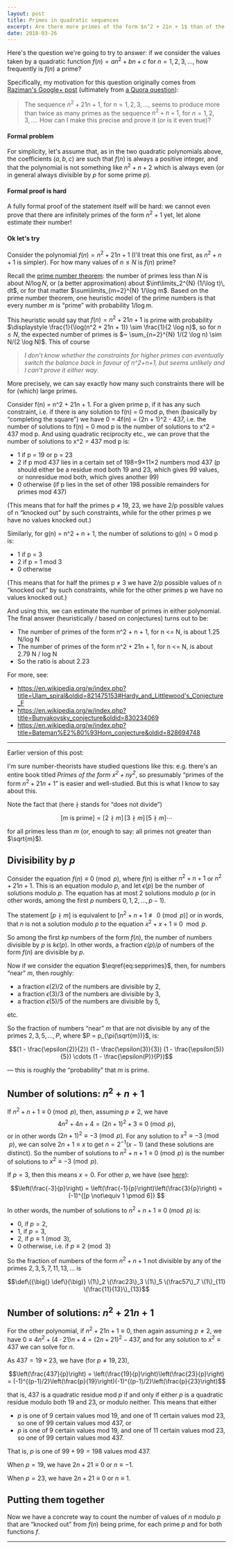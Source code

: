 ```yaml
---
layout: post
title: Primes in quadratic sequences
excerpt: Are there more primes of the form $n^2 + 21n + 1$ than of the form $n^2 + n + 1$?
date: 2018-03-26
---
```


Here's the question we're going to try to answer: if we consider the values taken by a quadratic function $f(n) = an^2 + bn + c$ for $n = 1, 2, 3, \dots$, how frequently is $f(n)$ a prime?

Specifically, my motivation for this question originally comes from [Raziman's Google+ post](https://plus.google.com/+RazimanTV/posts/ZG1DHvi7pRu) (ultimately from [a Quora question](https://www.quora.com/The-sequence-n-2-21n-1-n-1-2-3-cdots-seems-to-produce-more-than-twice-as-many-primes-as-the-sequence-n-2-n-1-n-1-2-3-cdots-How-can-I-make-this-precise-and-prove-it-or-is-it-even-true)):

> The sequence $n^2+21n+1$, for $n=1,2,3,\dots$, seems to produce more than twice as many primes as the sequence $n^2+n+1$, for $n=1,2,3,\dots$. How can I make this precise and prove it (or is it even true)?

#### Formal problem

For simplicity, let's assume that, as in the two quadratic polynomials above, the coefficients $(a, b, c)$ are such that $f(n)$ is always a positive integer, and that the polynomial is not something like $n^2 + n + 2$ which is always even (or in general always divisible by $p$ for some prime $p$).

#### Formal proof is hard

A fully formal proof of the statement itself will be hard: we cannot even prove that there are infinitely primes of the form $n^2+1$ yet, let alone estimate their number!

#### Ok let's try

Consider the polynomial $f(n) = n^2 + 21n + 1$ (I'll treat this one first, as $n^2 + n + 1$ is simpler). For how many values of $n \le N$ is $f(n)$ prime?

Recall the [prime number theorem](https://en.wikipedia.org/wiki/Prime_number_theorem): the number of primes less than $N$ is about $N / \log N$, or (a better approximation) about $\int\limits_2^{N} (1/\log t)\, dt$, or for that matter $\sum\limits_{m=2}^{N} 1/\log m$. Based on the prime number theorem, one heuristic model of the prime numbers is that every number $m$ is “prime” with probability $1 / {\log m}$.

This heuristic would say that $f(n) = n^2 + 21n + 1$ is prime with probability $\displaystyle \frac{1}{\log(n^2 + 21n + 1)} \sim \frac{1}{2 \log n}$, so for $n \le N$, the expected number of primes is $~ \sum_{n=2}^{N} 1/(2 \log n) \sim N/(2 \log N)$. This of course 





> _I don’t know whether the constraints for higher primes can eventually switch the balance back in favour of n^2+n+1, but seems unlikely and I can’t prove it either way._

More precisely, we can say exactly how many such constraints there will be for (which) large primes.

Consider f(n) = n^2 + 21n + 1. For a given prime p, if it has any such constraint, i.e. if there is any solution to f(n) = 0 mod p, then (basically by “completing the square”) we have 0 = 4f(n) = (2n + 1)^2 - 437, i.e. the number of solutions to f(n) = 0 mod p is the number of solutions to x^2 = 437 mod p. And using quadratic reciprocity etc., we can prove that the number of solutions to x^2 = 437 mod p is:

* 1 if p = 19 or p = 23
* 2 if p mod 437 lies in a certain set of 198=9×11×2 numbers mod 437 (p should either be a residue mod both 19 and 23, which gives 99 values, or nonresidue mod both, which gives another 99)
* 0 otherwise (if p lies in the set of other 198 possible remainders for primes mod 437)

(This means that for half the primes p ≠ 19, 23, we have 2/p possible values of n “knocked out” by such constraints, while for the other primes p we have no values knocked out.)

Similarly, for g(n) = n^2 + n + 1, the number of solutions to g(n) = 0 mod p is:

* 1 if p = 3
* 2 if p = 1 mod 3
* 0 otherwise

(This means that for half the primes p ≠ 3 we have 2/p possible values of n “knocked out” by such constraints, while for the other primes p we have no values knocked out.)

And using this, we can estimate the number of primes in either polynomial. The final answer (heuristically / based on conjectures) turns out to be:

* The number of primes of the form n^2 + n + 1, for n <= N, is about 1.25 N/log N
* The number of primes of the form n^2 + 21n + 1, for n <= N, is about 2.79 N / log N
* So the ratio is about 2.23

For more, see:

* https://en.wikipedia.org/w/index.php?title=Ulam_spiral&oldid=821475153#Hardy_and_Littlewood's_Conjecture_F
* https://en.wikipedia.org/w/index.php?title=Bunyakovsky_conjecture&oldid=830234069
* https://en.wikipedia.org/w/index.php?title=Bateman%E2%80%93Horn_conjecture&oldid=828694748









----

Earlier version of this post:

I'm sure number-theorists have studied questions like this: e.g. there's an entire book titled _Primes of the form $x^2 + ny^2$_, so presumably “primes of the form $n^2+21n+1$” is easier and well-studied. But this is what I know to say about this.

Note the fact that (here $\nmid$ stands for “does not divide”)

$$[m\text{ is prime}] = [2 \nmid m]\, [3 \nmid m] \, [5 \nmid m] \cdots \label{eq:sepprimes} \tag{*}$$

for all primes less than $m$ (or, enough to say: all primes not greater than $\sqrt{m}$).

## Divisibility by $p$

Consider the equation $f(n) \equiv 0 \pmod p$, where  $f(n)$ is either $n^2 + n + 1$ or $n^2 + 21n + 1$. This is an equation modulo $p$, and let $\epsilon(p)$ be the number of solutions modulo $p$. The equation has at most $2$ solutions modulo $p$ (or in other words, among the first $p$ numbers $0, 1, 2, \dots, p - 1$).

The statement $[p \nmid m]$ is equivalent to $[n^2 + n + 1 \not\equiv 0 \pmod p]$ or in words, that $n$ is not a solution modulo $p$ to the equation $x^2 + x + 1 \equiv 0 \mod p$.

So among the first $kp$ numbers of the form $f(n)$, the number of numbers divisible by $p$ is $k\epsilon(p)$. In other words, a fraction $\epsilon(p)/p$ of numbers of the form $f(n)$ are divisible by $p$.

Now if we consider the equation $\eqref{eq:sepprimes}$, then, for numbers “near” $m$, then roughly:

* a fraction $\epsilon(2)/2$ of the numbers are divisible by $2$,
* a fraction $\epsilon(3)/3$ of the numbers are divisible by $3$,
* a fraction $\epsilon(5)/5$ of the numbers are divisible by $5$,

etc.

So the fraction of numbers “near” $m$ that are not divisible by any of the primes $2, 3, 5, \dots, P$, where $P = p_{\pi(\sqrt{m})}$, is:

$$(1 - \frac{\epsilon(2)}{2}) (1 - \frac{\epsilon(3)}{3}) (1 - \frac{\epsilon(5)}{5}) \cdots (1 - \frac{\epsilon(P)}{P})$$

— this is roughly the “probability” that $m$ is prime.

## Number of solutions: $n^2 + n + 1$

If $n^2 + n + 1 \equiv 0 \pmod p$, then, assuming $p \neq 2$, we have $$4n^2 + 4n + 4 = (2n + 1)^2 + 3 \equiv 0 \pmod p,$$ or in other words $(2n + 1)^2 \equiv -3 \pmod p$. For any solution to $x^2 \equiv -3 \pmod p$, we can solve $2n + 1 \equiv x$ to get $n = 2^{-1}(x - 1)$ (and these solutions are distinct). So the number of solutions to $n^2 + n + 1 \equiv 0 \pmod p$ is the number of solutions to $x^2 \equiv -3 \pmod p$. 

If $p = 3$, then this means $x = 0$. For other $p$, we have (see [here](https://en.wikipedia.org/w/index.php?title=Legendre_symbol&oldid=805985930#Properties_of_the_Legendre_symbol)):

$$\left(\frac{-3}{p}\right) = \left(\frac{-1}{p}\right)\left(\frac{3}{p}\right) = (-1)^{[p \not\equiv 1 \pmod 6]} $$

In other words, the number of solutions to $n^2 + n + 1 \equiv 0 \pmod p$ is:

* $0$, if $p = 2$,
* $1$, if $p = 3$,
* $2$, if $p \equiv 1 \pmod 3$,
* $0$ otherwise, i.e. if $p \equiv 2 \pmod 3$

So the fraction of numbers of the form $n^2 + n + 1$ not divisible by any of the primes $2, 3, 5, 7, 11, 13, \dots$ is 

$$\def\({\big(} \def\){\big)} \(1\)_2 \(\frac23\)_3 \(1\)_5 \(\frac57\)_7 \(1\)_{11} \(\frac{11}{13}\)_{13}$$

## Number of solutions: $n^2 + 21n + 1$

For the other polynomial, if $n^2 + 21n + 1 \equiv 0$, then again assuming $p \neq 2$, we have $0 \equiv 4n^2 + (4\cdot21)n + 4 = (2n + 21)^2 - 437$, and for any solution to $x^2 \equiv 437$ we can solve for $n$.

As $437 = 19 \times 23$, we have (for $p \neq 19, 23$), 

$$\left(\frac{437}{p}\right) = \left(\frac{19}{p}\right)\left(\frac{23}{p}\right) = (-1)^{(p-1)/2}\left(\frac{p}{19}\right)(-1)^{(p-1)/2}\left(\frac{p}{23}\right)$$

that is, $437$ is a quadratic residue mod $p$ if and only if either $p$ is a quadratic residue modulo both $19$ and $23$, or modulo neither. This means that either

* $p$ is one of $9$ certain values mod $19$, and one of $11$ certain values mod $23$, so one of $99$ certain values mod $437$, or
* $p$ is one of $9$ certain values mod $19$, and one of $11$ certain values mod $23$, so one of $99$ certain values mod $437$.

That is, $p$ is one of $99 + 99 = 198$ values mod $437$.

When $p = 19$, we have $2n + 21\equiv 0$ or $n \equiv -1$.

When $p = 23$, we have $2n + 21 \equiv 0$ or $n \equiv 1$.

## Putting them together

Now we have a concrete way to count the number of values of $n$ modulo $p$ that are “knocked out” from $f(n)$ being prime, for each prime $p$ and for both functions $f$.



----
